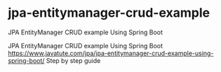 # jpa-entitymanager-crud-example
JPA EntityManager CRUD example Using Spring Boot

JPA EntityManager CRUD example Using Spring Boot
https://www.javatute.com/jpa/jpa-entitymanager-crud-example-using-spring-boot/
Step by step guide

